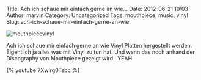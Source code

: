 Title: Ach ich schaue mir einfach gerne an wie...
Date: 2012-06-21 10:03
Author: marvin
Category: Uncategorized
Tags: mouthpiece, music, vinyl
Slug: ach-ich-schaue-mir-einfach-gerne-an-wie

![mouthpiecevinyl]({filename}/images/mouthpiecevinyl.jpg)

Ach ich schaue mir einfach gerne an wie Vinyl Platten hergestellt
werden. Eigentlich ja alles was mit Vinyl zu tun hat. Und wenn das noch
anhand der Discography von Mouthpiece gezeigt wird...YEAH

{% youtube 7Xwlrg0Tsbc %}

